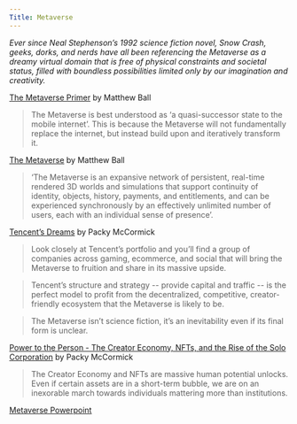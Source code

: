 ```yaml
---
Title: Metaverse
---
```


_Ever since Neal Stephenson’s 1992 science fiction novel, Snow Crash, geeks, dorks, and nerds have all been referencing the Metaverse as a dreamy virtual domain that is free of physical constraints and societal status, filled with boundless possibilities limited only by our imagination and creativity._


[The Metaverse Primer](https://www.matthewball.vc/the-metaverse-primer) by Matthew Ball

> The Metaverse is best understood as ‘a quasi-successor state to the mobile internet’. This is because the Metaverse will not fundamentally replace the internet, but instead build upon and iteratively transform it.

[The Metaverse](https://www.matthewball.vc/the-metaverse) by Matthew Ball

> ‘The Metaverse is an expansive network of persistent, real-time rendered 3D worlds and simulations that support continuity of identity, objects, history, payments, and entitlements, and can be experienced synchronously by an effectively unlimited number of users, each with an individual sense of presence’.

[Tencent’s Dreams](https://www.notboring.co/p/tencents-dreams) by Packy McCormick

> Look closely at Tencent’s portfolio and you’ll find a group of companies across gaming, ecommerce, and social that will bring the Metaverse to fruition and share in its massive upside.

> Tencent’s structure and strategy -- provide capital and traffic -- is the perfect model to profit from the decentralized, competitive, creator-friendly ecosystem that the Metaverse is likely to be.

> The Metaverse isn’t science fiction, it’s an inevitability even if its final form is unclear. 

[Power to the Person - The Creator Economy, NFTs, and the Rise of the Solo Corporation](https://www.notboring.co/p/power-to-the-person) by Packy McCormick

> The Creator Economy and NFTs are massive human potential unlocks. Even if certain assets are in a short-term bubble, we are on an inexorable march towards individuals mattering more than institutions. 

[Metaverse Powerpoint](https://projector.com/story/9e144b85-e2bb-4ba4-89f2-08bf5d4994dc?scene=43cef51)
